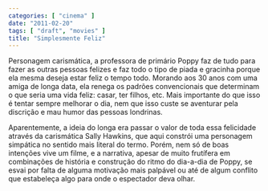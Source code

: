 ```yaml
---
categories: [ "cinema" ]
date: "2011-02-20"
tags: [ "draft", "movies" ]
title: "Simplesmente Feliz"
---
```

Personagem carismática, a professora de primário Poppy faz de tudo para
fazer as outras pessoas felizes e faz todo o tipo de piada e gracinha
porque ela mesma deseja estar feliz o tempo todo. Morando aos 30 anos
com uma amiga de longa data, ela renega os padrões convencionais que
determinam o que seria uma vida feliz: casar, ter filhos, etc. Mais
importante do que isso é tentar sempre melhorar o dia, nem que isso
custe se aventurar pela discrição e mau humor das pessoas londrinas.

Aparentemente, a ideia do longa era passar o valor de toda essa felicidade
através da carismática Sally Hawkins, que aqui constrói uma personagem
simpática no sentido mais literal do termo. Porém, nem só de boas
intenções vive um filme, e a narrativa, apesar de muito frutífera em
combinações de história e construção do ritmo do dia-a-dia de Poppy,
se esvai por falta de alguma motivação mais palpável ou até de algum
conflito que estabeleça algo para onde o espectador deva olhar.

